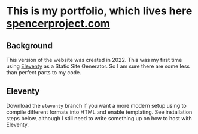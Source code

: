 # This is my portfolio, which lives here [spencerproject.com](https://spencerproject.com/)

## Background

This version of the website was created in 2022. This was my first time using [Eleventy](https://11ty.dev/) as a Static Site Generator. So I am sure there are some less than perfect parts to my code.


## Eleventy

Download the `eleventy` branch if you want a more modern setup using  to compile different formats into HTML and enable templating. See installation steps below, although I still need to write something up on how to host with Eleventy.


